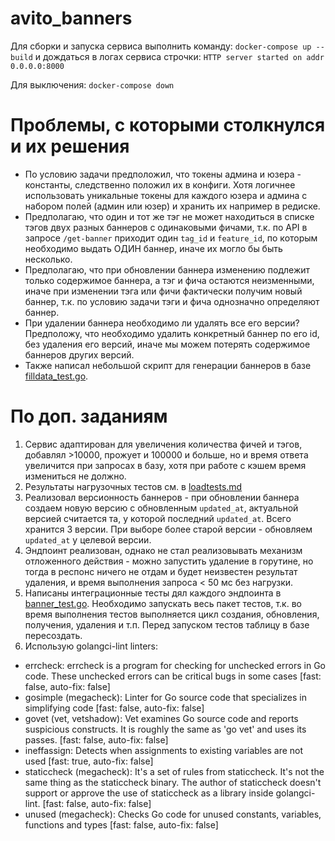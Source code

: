 # avito_banners
Для сборки и запуска сервиса выполнить команду:
`docker-compose up --build` и дождаться в логах сервиса строчки: `HTTP server started on addr 0.0.0.0:8000`

Для выключения:
`docker-compose down`

# Проблемы, с которыми столкнулся и их решения
- По условию задачи предположил, что токены админа и юзера - константы, следственно положил их в конфиги.
Хотя логичнее использовать уникальные токены для каждого юзера и админа с набором полей (админ или юзер) и хранить их например в редиске.
- Предполагаю, что один и тот же тэг не может находиться в списке тэгов двух разных баннеров с одинаковыми фичами, т.к. по API в запросе `/get-banner`
приходит один `tag_id` и `feature_id`, по которым необходимо выдать ОДИН баннер, иначе их могло бы быть несколько.
- Предполагаю, что при обновлении баннера изменению подлежит только содержимое баннера, а тэг и фича остаются неизменными,
иначе при изменении тэга или фичи фактически получим новый баннер, т.к. по условию задачи тэги и фича однозначно определяют баннер.
- При удалении баннера необходимо ли удалять все его версии? Предположу, что необходимо удалить конкретный баннер по его id, без удаления его версий,
иначе мы можем потерять содержимое баннеров других версий.
- Также написал небольшой скрипт для генерации баннеров в базе [filldata_test.go](internal%2Ftests%2Ffilldata_test.go).

# По доп. заданиям

1) Сервис адаптирован для увеличения количества фичей и тэгов, добавлял >10000, прожует и 100000 и больше, но и время ответа увеличится при запросах в базу,
хотя при работе с кэшем время измениться не должно.
2) Результаты нагрузочных тестов см. в [loadtests.md](loadtests.md)
3) Реализовал версионность баннеров - при обновлении баннера создаем новую версию с обновленным `updated_at`,
актуальной версией считается та, у которой последний `updated_at`. Всего хранится 3 версии. При выборе более старой версии - обновляем `updated_at` у целевой версии.
4) Эндпоинт реализован, однако не стал реализовывать механизм отложенного действия - можно запустить удаление в горутине, но тогда в респонс ничего не отдам
и будет неизвестен результат удаления, и время выполнения запроса < 50 мс без нагрузки.
5) Написаны интеграционные тесты дял каждого эндпоинта в [banner_test.go](internal%2Ftests%2Fbanner_test.go). Необходимо запускать весь пакет тестов,
т.к. во время выполнения тестов выполняется цикл создания, обновления, получения, удаления и т.п. Перед запуском тестов таблицу в базе пересоздать.
6) Использую golangci-lint linters:
- errcheck: errcheck is a program for checking for unchecked errors in Go code. These unchecked errors can be critical bugs in some cases [fast: false, auto-fix: false]
- gosimple (megacheck): Linter for Go source code that specializes in simplifying code [fast: false, auto-fix: false]
- govet (vet, vetshadow): Vet examines Go source code and reports suspicious constructs. It is roughly the same as 'go vet' and uses its passes. [fast: false, auto-fix: false]
- ineffassign: Detects when assignments to existing variables are not used [fast: true, auto-fix: false]
- staticcheck (megacheck): It's a set of rules from staticcheck. It's not the same thing as the staticcheck binary. The author of staticcheck doesn't support or approve the use of staticcheck as a library inside golangci-lint. [fast:
false, auto-fix: false]
- unused (megacheck): Checks Go code for unused constants, variables, functions and types [fast: false, auto-fix: false]